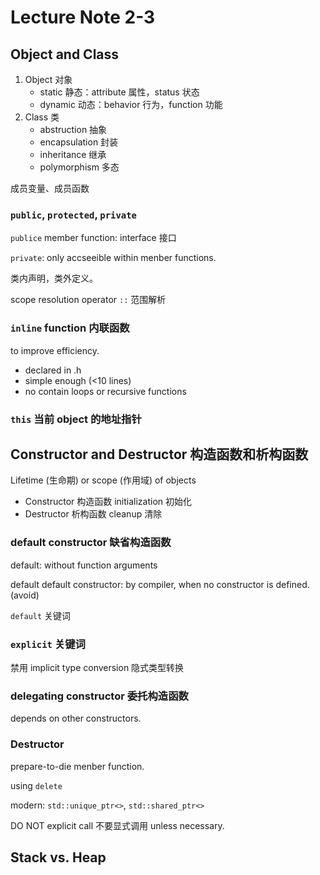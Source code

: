 # Lecture Note 2-3 
## Object and Class
1. Object 对象
   * static 静态：attribute 属性，status 状态
   * dynamic 动态：behavior 行为，function 功能
2. Class 类
   * abstruction 抽象
   * encapsulation 封装
   * inheritance 继承
   * polymorphism 多态
  
成员变量、成员函数

### `public`, `protected`, `private`
`publice` member function: interface 接口

`private`: only accseeible within menber functions.

类内声明，类外定义。

scope resolution operator `::` 范围解析

### `inline` function 内联函数
to improve efficiency.
* declared in .h
* simple enough (<10 lines)
* no contain loops or recursive functions
  
### `this` 当前 object 的地址指针
## Constructor and Destructor 构造函数和析构函数
Lifetime (生命期) or scope (作用域) of objects
* Constructor 构造函数 initialization 初始化
* Destructor 析构函数 cleanup 清除
### default constructor 缺省构造函数
default: without function arguments

default default constructor: by compiler, when no constructor is defined. (avoid)

`default` 关键词

### `explicit` 关键词
禁用 implicit type conversion 隐式类型转换

### delegating constructor 委托构造函数
depends on other constructors.

### Destructor
prepare-to-die menber function.

using `delete`

modern: `std::unique_ptr<>`, `std::shared_ptr<>`

DO NOT explicit call 不要显式调用 unless necessary.

## Stack vs. Heap 